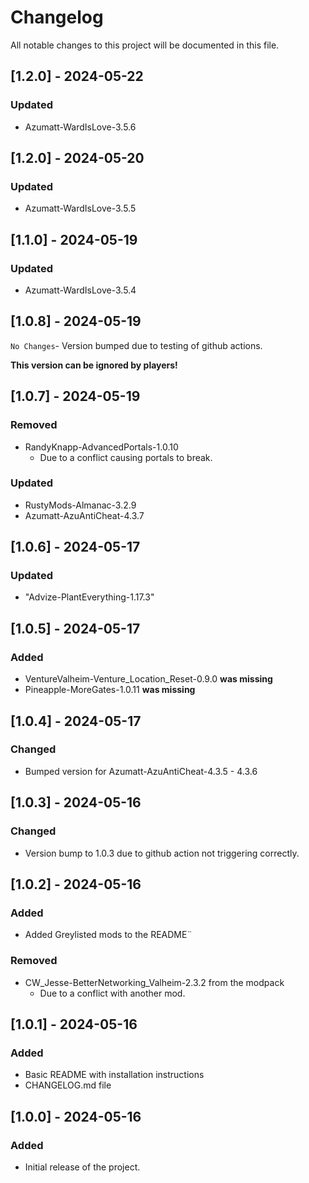 # Changelog

All notable changes to this project will be documented in this file.
## [1.2.0] - 2024-05-22

### Updated

- Azumatt-WardIsLove-3.5.6

## [1.2.0] - 2024-05-20

### Updated

- Azumatt-WardIsLove-3.5.5

## [1.1.0] - 2024-05-19

### Updated

- Azumatt-WardIsLove-3.5.4

## [1.0.8] - 2024-05-19

`No Changes`- Version bumped due to testing of github actions.

**This version can be ignored by players!**

## [1.0.7] - 2024-05-19

### Removed

- RandyKnapp-AdvancedPortals-1.0.10
  - Due to a conflict causing portals to break.

### Updated

- RustyMods-Almanac-3.2.9
- Azumatt-AzuAntiCheat-4.3.7

## [1.0.6] - 2024-05-17

### Updated

- "Advize-PlantEverything-1.17.3"

## [1.0.5] - 2024-05-17

### Added

- VentureValheim-Venture_Location_Reset-0.9.0 **was missing**
- Pineapple-MoreGates-1.0.11 **was missing**
## [1.0.4] - 2024-05-17

### Changed

- Bumped version for Azumatt-AzuAntiCheat-4.3.5 - 4.3.6

## [1.0.3] - 2024-05-16

### Changed
- Version bump to 1.0.3 due to github action not triggering correctly.

## [1.0.2] - 2024-05-16

### Added
- Added Greylisted mods to the README¨

### Removed

- CW_Jesse-BetterNetworking_Valheim-2.3.2 from the modpack 
  - Due to a conflict with another mod.


## [1.0.1] - 2024-05-16

### Added
- Basic README with installation instructions
- CHANGELOG.md file

## [1.0.0] - 2024-05-16

### Added
- Initial release of the project.
